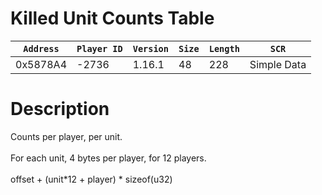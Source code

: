 # Killed Unit Counts Table

| `Address` | `Player ID` | `Version` | `Size` | `Length` | `SCR` |
| ---------- | ----------- | --------- | ------ | -------- | ---- |
| 0x5878A4 | -2736 | 1.16.1 | 48 | 228 | Simple Data |

# Description

Counts per player, per unit.<br><br>For each unit, 4 bytes per player, for 12 players.<br><br>offset + (unit*12 + player) * sizeof(u32)<br>